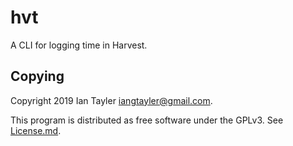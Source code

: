 # hvt

A CLI for logging time in Harvest.

## Copying

Copyright 2019 Ian Tayler <iangtayler@gmail.com>.

This program is distributed as free software under the GPLv3. See [License.md](/License.md).

